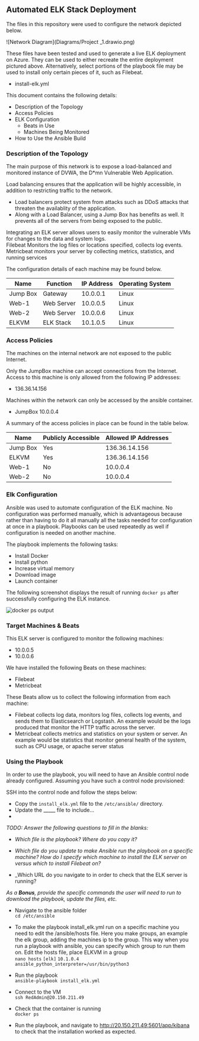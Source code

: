 ## Automated ELK Stack Deployment

The files in this repository were used to configure the network depicted below.

![Network Diagram](Diagrams/Project _1.drawio.png) 

These files have been tested and used to generate a live ELK deployment on Azure. They can be used to either recreate the entire deployment pictured above. Alternatively, select portions of the playbook file may be used to install only certain pieces of it, such as Filebeat.

  - install-elk.yml

This document contains the following details:
- Description of the Topology
- Access Policies
- ELK Configuration
  - Beats in Use
  - Machines Being Monitored
- How to Use the Ansible Build


### Description of the Topology

The main purpose of this network is to expose a load-balanced and monitored instance of DVWA, the D*mn Vulnerable Web Application.

Load balancing ensures that the application will be highly accessible, in addition to restricting traffic to the network.
- Load balancers protect system from attacks such as DDoS attacks that threaten the availablity of the application. 
- Along with a Load Balancer, using a Jump Box has benefits as well. It prevents all of the servers from being exposed to the public.  

Integrating an ELK server allows users to easily monitor the vulnerable VMs for changes to the data and system logs.  
Filebeat Monitors the log files or locations specified, collects log events.    
Metricbeat monitors your server by collecting metrics, statistics, and running services  

The configuration details of each machine may be found below.

| Name     | Function | IP Address | Operating System |
|----------|----------|------------|------------------|
| Jump Box | Gateway  | 10.0.0.1   | Linux            |
| Web-1    |Web Server| 10.0.0.5   | Linux            |
| Web-2    |Web Server| 10.0.0.6   | Linux            |
| ELKVM    |ELK Stack | 10.1.0.5   | Linux            |

### Access Policies

The machines on the internal network are not exposed to the public Internet. 

Only the JumpBox machine can accept connections from the Internet. Access to this machine is only allowed from the following IP addresses:
- 136.36.14.156

Machines within the network can only be accessed by the ansible container.
- JumpBox 10.0.0.4  

A summary of the access policies in place can be found in the table below.

| Name     | Publicly Accessible | Allowed IP Addresses |
|----------|---------------------|----------------------|
| Jump Box | Yes                 | 136.36.14.156        |
| ELKVM    | Yes                 | 136.36.14.156        |
| Web-1    | No                  | 10.0.0.4             |
| Web-2    | No                  | 10.0.0.4             |

### Elk Configuration

Ansible was used to automate configuration of the ELK machine. No configuration was performed manually, which is advantageous because rather than having to do it all manually all the tasks needed for configuration at once in a playbook. Playbooks can be used repeatedly as well if configuration is needed on another machine.  

The playbook implements the following tasks:
- Install Docker
- Install python
- Increase virtual memory
- Download image
- Launch container

The following screenshot displays the result of running `docker ps` after successfully configuring the ELK instance.

![docker ps output](C:\Users\scott\CyberSecurity_BC\Project_1\CS-Project-1\docker_ps_output.PNG) 

### Target Machines & Beats
This ELK server is configured to monitor the following machines:
- 10.0.0.5   
- 10.0.0.6  

We have installed the following Beats on these machines:
- Filebeat  
- Metricbeat  

These Beats allow us to collect the following information from each machine:  
- Filebeat collects log data, monitors log files, collects log events, and sends them to Elasticsearch or Logstash. An example would be the logs produced that monitor the HTTP traffic across the server.  
- Metricbeat collects metrics and statistics on your system or server. An example would be statistics that monitor general health of the system, such as CPU usage, or apache server status  

### Using the Playbook
In order to use the playbook, you will need to have an Ansible control node already configured. Assuming you have such a control node provisioned: 

SSH into the control node and follow the steps below:
- Copy the `install_elk.yml` file to the `/etc/ansible/` directory.
- Update the _____ file to include...
- 

_TODO: Answer the following questions to fill in the blanks:_
- _Which file is the playbook? Where do you copy it?_

- _Which file do you update to make Ansible run the playbook on a specific machine? How do I specify which machine to install the ELK server on versus which to install Filebeat on?_

- _Which URL do you navigate to in order to check that the ELK server is running?


_As a **Bonus**, provide the specific commands the user will need to run to download the playbook, update the files, etc._  

- Navigate to the ansible folder  
`cd /etc/ansible`

- To make the playbook install_elk.yml run on a specific machine you need to edit the /ansible/hosts file. Here you make groups, an example the elk group, adding the machines ip to the group. This way when you run a playbook with ansible, you can specify which group to run them on. 
Edit the hosts file, place ELKVM in a group  
`nano hosts`
`[elk]`
`10.1.0.4 ansible_python_interpreter=/usr/bin/python3`

- Run the playbook  
`ansible-playbook install_elk.yml`

- Connect to the VM  
`ssh RedAdmin@20.150.211.49`

- Check that the container is running  
`docker ps`

- Run the playbook, and navigate to http://20.150.211.49:5601/app/kibana to check that the installation worked as expected.
